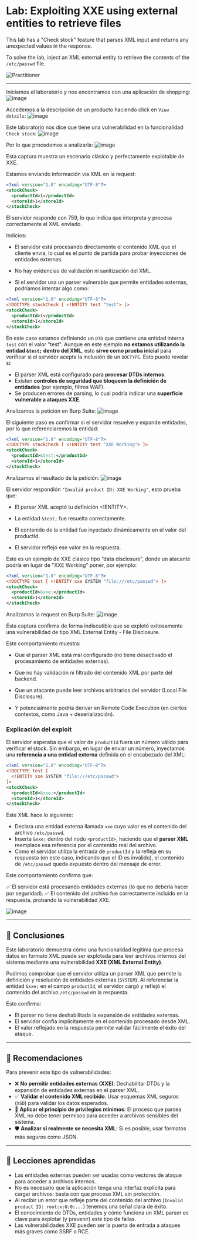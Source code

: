 # Lab: Exploiting XXE using external entities to retrieve files

This lab has a "Check stock" feature that parses XML input and returns any unexpected values in the response.

To solve the lab, inject an XML external entity to retrieve the contents of the `/etc/passwd` file.

![Practitioner](https://img.shields.io/badge/level-Apprentice-green) 

---


Iniciamos el laboratorio y nos encontramos con una aplicación de shopping:
![image](https://github.com/user-attachments/assets/56a61334-623e-4cfa-bd40-0b25b4550af0)

Accedemos a la descripción de un producto haciendo click en `View details`:
![image](https://github.com/user-attachments/assets/f8eae5bf-e647-4f4c-aff7-fb6974f55fee)

Este laboratorio nos dice que tiene una vulnerabilidad en la funcionalidad `Check stock`:
![image](https://github.com/user-attachments/assets/efc2f1da-39d8-411d-bcaa-bd09db8aa096)

Por lo que procedemos a analizarla:
![image](https://github.com/user-attachments/assets/d64ce980-fa52-40b3-bc1a-60c088c72e60)


Esta captura muestra un escenario clásico y perfectamente explotable de XXE.

Estamos enviando información vía XML en la request:
```xml
<?xml version="1.0" encoding="UTF-8"?>
<stockCheck>
  <productId>1</productId>
  <storeId>1</storeId>
</stockCheck>
```
El servidor responde con 759, lo que indica que interpreta y procesa correctamente el XML enviado.

Indicios:
- El servidor está procesando directamente el contenido XML que el cliente envía, lo cual es el punto de partida para probar inyecciones de entidades externas.

- No hay evidencias de validación ni sanitización del XML.

- Si el servidor usa un parser vulnerable que permite entidades externas, podríamos intentar algo como:
```xml
<?xml version="1.0" encoding="UTF-8"?>
<!DOCTYPE stockCheck [ <!ENTITY test "test"> ]>
<stockCheck>
  <productId>1</productId>
  <storeId>1</storeId>
</stockCheck>
```

En este caso estamos definiendo un `DTD` que contiene una entidad interna `test` con el valor "test".
Aunque en este ejemplo **no estamos utilizando la entidad `&test;` dentro del XML**, esto **sirve como prueba inicial** para verificar si el servidor acepta la inclusión de un `DOCTYPE`. Esto puede revelar si:

- El parser XML está configurado para **procesar DTDs internos**.
- Existen **controles de seguridad que bloqueen la definición de entidades** (por ejemplo, filtros WAF).
- Se producen errores de parsing, lo cual podría indicar una **superficie vulnerable a ataques XXE**.

Analizamos la petición en Burp Suite:
![image](https://github.com/user-attachments/assets/7fc94c72-0b57-4523-b9d7-6c0dd8c46277)

El siguiente paso es confirmar si el servidor resuelve y expande entidades, por lo que referenciaremos la entidad:
```xml
<?xml version="1.0" encoding="UTF-8"?>
<!DOCTYPE stockCheck [ <!ENTITY test "XXE Working"> ]>
<stockCheck>
  <productId>&test;</productId>
  <storeId>1</storeId>
</stockCheck>
```

Analizamos el resultado de la petición:
![image](https://github.com/user-attachments/assets/c5251071-f42b-4d64-af51-4ffd3d1f77e5)

El servidor respondión `"Invalid product ID: XXE Working"`, esto prueba que:

- El parser XML aceptó tu definición <!ENTITY>.

- La entidad `&test;` fue resuelta correctamente.

- El contenido de la entidad fue inyectado dinámicamente en el valor del productId.

- El servidor reflejó ese valor en la respuesta.

Este es un ejemplo de XXE clásico tipo “data disclosure”, donde un atacante podría en lugar de "XXE Working" poner, por ejemplo:

```xml
<?xml version="1.0" encoding="UTF-8"?>
<!DOCTYPE test [ <!ENTITY xxe SYSTEM "file:///etc/passwd"> ]>
<stockCheck>
  <productId>&xxe;</productId>
  <storeId>1</storeId>
</stockCheck>
```

Analizamos la request en Burp Suite:
![image](https://github.com/user-attachments/assets/a430856a-57a7-487b-99e5-438e3fd6cc9f)

Esta captura confirma de forma indiscutible que se explotó exitosamente una vulnerabilidad de tipo XML External Entity - File Disclosure.

Este comportamiento muestra:

- Que el parser XML está mal configurado (no tiene desactivado el procesamiento de entidades externas).

- Que no hay validación ni filtrado del contenido XML por parte del backend.

- Que un atacante puede leer archivos arbitrarios del servidor (Local File Disclosure).

- Y potencialmente podría derivar en Remote Code Execution (en ciertos contextos, como Java + deserialización).

### Explicación del exploit

El servidor esperaba que el valor de `productId` fuera un número válido para verificar el stock. Sin embargo, en lugar de enviar un número, inyectamos una **referencia a una entidad externa** definida en el encabezado del XML:

```xml
<?xml version="1.0" encoding="UTF-8"?>
<!DOCTYPE test [
  <!ENTITY xxe SYSTEM "file:///etc/passwd">
]>
<stockCheck>
  <productId>&xxe;</productId>
  <storeId>1</storeId>
</stockCheck>
```

Este XML hace lo siguiente:

* Declara una entidad externa llamada `xxe` cuyo valor es el contenido del archivo `/etc/passwd`.
* Inserta `&xxe;` dentro del nodo `<productId>`, haciendo que el **parser XML** reemplace esa referencia por el contenido real del archivo.
* Como el servidor utiliza la entrada de `productId` y la refleja en su respuesta (en este caso, indicando que el ID es inválido), el contenido de `/etc/passwd` queda expuesto dentro del mensaje de error.

Este comportamiento confirma que:

✅ El servidor está procesando entidades externas (lo que no debería hacer por seguridad).
✅ El contenido del archivo fue correctamente incluido en la respuesta, probando la vulnerabilidad XXE.


![image](https://github.com/user-attachments/assets/b4004786-829d-49cb-a26d-f78f7a49132c)



---

## 🔹 Conclusiones

Este laboratorio demuestra cómo una funcionalidad legítima que procesa datos en formato XML puede ser explotada para leer archivos internos del sistema mediante una vulnerabilidad **XXE (XML External Entity)**.

Pudimos comprobar que el servidor utiliza un parser XML que permite la definición y resolución de entidades externas (`SYSTEM`). Al referenciar la entidad `&xxe;` en el campo `productId`, el servidor cargó y reflejó el contenido del archivo `/etc/passwd` en la respuesta.

Esto confirma:

* El parser no tiene deshabilitada la expansión de entidades externas.
* El servidor confía implícitamente en el contenido procesado desde XML.
* El valor reflejado en la respuesta permite validar fácilmente el éxito del ataque.

---

## 👤 Recomendaciones

Para prevenir este tipo de vulnerabilidades:

* ❌ **No permitir entidades externas (XXE)**: Deshabilitar DTDs y la expansión de entidades externas en el parser XML.
* ✅ **Validar el contenido XML recibido**: Usar esquemas XML seguros (`XSD`) para validar los datos esperados.
* 🔐 **Aplicar el principio de privilegios mínimos**: El proceso que parsea XML no debe tener permisos para acceder a archivos sensibles del sistema.
* 🛡️ **Analizar si realmente se necesita XML**: Si es posible, usar formatos más seguros como JSON.

---

## 📃 Lecciones aprendidas

* Las entidades externas pueden ser usadas como vectores de ataque para acceder a archivos internos.
* No es necesario que la aplicación tenga una interfaz explícita para cargar archivos: basta con que procese XML sin protección.
* Al recibir un error que refleje parte del contenido del archivo (`Invalid product ID: root:x:0:0:...`) tenemos una señal clara de éxito.
* El conocimiento de DTDs, entidades y cómo funciona un XML parser es clave para explotar (y prevenir) este tipo de fallas.
* Las vulnerabilidades XXE pueden ser la puerta de entrada a ataques más graves como SSRF o RCE.



